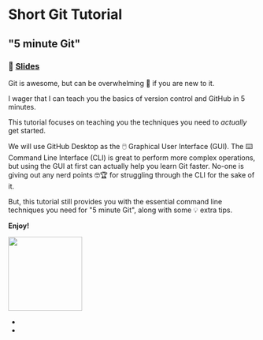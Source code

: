 # Short Git Tutorial
## "5 minute Git"

### 📖 <a href="https://alicelepissier.com/git-tutorial/slides.html">Slides</a>

Git is awesome, but can be overwhelming 🤯 if you are new to it.

I wager that I can teach you the basics of version control and GitHub in 5 minutes.

This tutorial focuses on teaching you the techniques you need to _actually_ get started.

We will use GitHub Desktop as the 🖱️ Graphical User Interface (GUI). The ⌨️ Command Line Interface (CLI) is great to perform more complex operations, but using the GUI at first can actually help you learn Git faster. No-one is giving out any nerd points 🤓🏆 for struggling through the CLI for the sake of it.

But, this tutorial still provides you with the essential command line techniques you need for "5 minute Git", along with some 💡 extra tips.

**Enjoy!**

<img src="https://octodex.github.com/images/nyantocat.gif" width="150px">

+
+
